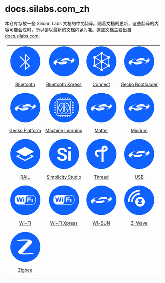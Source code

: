 # docs.silabs.com_zh

本仓库存放一些 Silicon Labs 文档的中文翻译。随着文档的更新，这些翻译的内容可能会过时，所以请以最新的文档内容为准。这些文档主要出自 [docs.silabs.com](https://docs.silabs.com/)。

<table style="white-space: nowrap; text-align: center; display: flex; justify-content: center;">
<tbody>
  <tr>
    <td><a href="Bluetooth/README.md"><img src="images/icon-bluetooth-blue.svg"><p>Bluetooth</p></a></td>
    <td><a href=""><img src="images/icon-platform-blue.svg"><p>Bluetooth Xpress</p></a></td>
    <td><a href=""><img src="images/icon-connect-blue.svg"><p>Connect</p></a></td>
    <td><a href=""><img src="images/icon-platform-blue.svg"><p>Gecko Bootloader</p></a></td>
  </tr>
  <tr>
    <td><a href=""><img src="images/icon-platform-blue.svg"><p>Gecko Platform</p></a></td>
    <td><a href=""><img src="images/icon-machine-learning.svg"><p>Machine Learning</p></a></td>
    <td><a href=""><img src="images/icon-platform-blue.svg"><p>Matter</p></a></td>
    <td><a href=""><img src="images/icon-platform-blue.svg"><p>Micrium</p></a></td>
  </tr>
  <tr>
    <td><a href=""><img src="images/icon-rail-blue.svg"><p>RAIL</p></a></td>
    <td><a href=""><img src="images/icon-studio-blue.svg"><p>Simplicity Studio</p></a></td>
    <td><a href="Thread/README.md"><img src="images/icon-thread-blue.svg"><p>Thread</p></a></td>
    <td><a href=""><img src="images/icon-platform-blue.svg"><p>USB</p></a></td>
  </tr>
  <tr>
    <td><a href=""><img src="images/icon-wifi-blue.svg"><p>Wi-Fi</p></a></td>
    <td><a href=""><img src="images/icon-wifi-blue.svg"><p>Wi-Fi Xpress</p></a></td>
    <td><a href=""><img src="images/icon-platform-blue.svg"><p>Wi-SUN</p></a></td>
    <td><a href=""><img src="images/icon-zwave-blue.svg"><p>Z-Wave</p></a></td>
  </tr>
  <tr>
    <td><a href=""><img src="images/icon-zigbee-blue.svg"><p>Zigbee</p></a></td>
    <!-- <td><a href=""><img src=""><p></p></a></td> -->
    <!-- <td><a href=""><img src=""><p></p></a></td> -->
    <!-- <td><a href=""><img src=""><p></p></a></td> -->
    <td></td>
    <td></td>
    <td></td>
  </tr>
</tbody>
</table>
